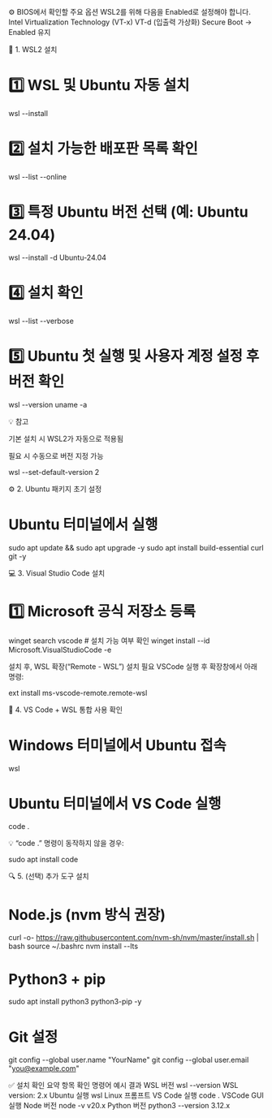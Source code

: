 ⚙️ BIOS에서 확인할 주요 옵션
WSL2를 위해 다음을 Enabled로 설정해야 합니다.
Intel Virtualization Technology (VT-x)
VT-d (입출력 가상화)
Secure Boot → Enabled 유지

🧩 1. WSL2 설치
# 1️⃣ WSL 및 Ubuntu 자동 설치
wsl --install

# 2️⃣ 설치 가능한 배포판 목록 확인
wsl --list --online

# 3️⃣ 특정 Ubuntu 버전 선택 (예: Ubuntu 24.04)
wsl --install -d Ubuntu-24.04

# 4️⃣ 설치 확인
wsl --list --verbose

# 5️⃣ Ubuntu 첫 실행 및 사용자 계정 설정 후 버전 확인
wsl --version
uname -a


💡 참고

기본 설치 시 WSL2가 자동으로 적용됨

필요 시 수동으로 버전 지정 가능

wsl --set-default-version 2

⚙️ 2. Ubuntu 패키지 초기 설정
# Ubuntu 터미널에서 실행
sudo apt update && sudo apt upgrade -y
sudo apt install build-essential curl git -y

💻 3. Visual Studio Code 설치
# 1️⃣ Microsoft 공식 저장소 등록
winget search vscode        # 설치 가능 여부 확인
winget install --id Microsoft.VisualStudioCode -e


설치 후, WSL 확장(“Remote - WSL”) 설치 필요
VSCode 실행 후 확장창에서 아래 명령:

ext install ms-vscode-remote.remote-wsl

🧰 4. VS Code + WSL 통합 사용 확인
# Windows 터미널에서 Ubuntu 접속
wsl

# Ubuntu 터미널에서 VS Code 실행
code .


💡 “code .” 명령이 동작하지 않을 경우:

sudo apt install code

🔍 5. (선택) 추가 도구 설치
# Node.js (nvm 방식 권장)
curl -o- https://raw.githubusercontent.com/nvm-sh/nvm/master/install.sh | bash
source ~/.bashrc
nvm install --lts

# Python3 + pip
sudo apt install python3 python3-pip -y

# Git 설정
git config --global user.name "YourName"
git config --global user.email "you@example.com"

✅ 설치 확인 요약
항목	확인 명령어	예시 결과
WSL 버전	wsl --version	WSL version: 2.x
Ubuntu 실행	wsl	Linux 프롬프트
VS Code 실행	code .	VSCode GUI 실행
Node 버전	node -v	v20.x
Python 버전	python3 --version	3.12.x
